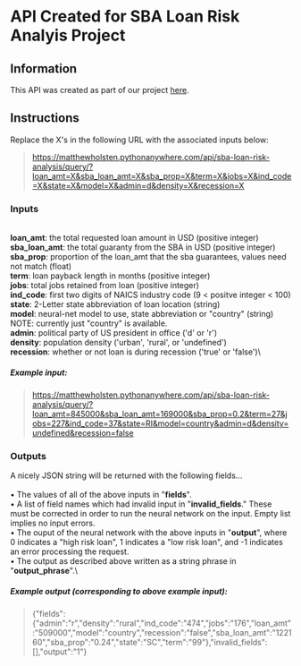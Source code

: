 # API Created for SBA Loan Risk Analyis Project

## Information
This API was created as part of our project [here](https://github.com/MatthewHolsten/sba-loan-risk-analysis).

## Instructions

Replace the X's in the following URL with the associated inputs below:
>https://matthewholsten.pythonanywhere.com/api/sba-loan-risk-analysis/query/?loan_amt=X&sba_loan_amt=X&sba_prop=X&term=X&jobs=X&ind_code=X&state=X&model=X&admin=d&density=X&recession=X


### Inputs
\
**loan_amt**:       the total requested loan amount in USD (positive integer)\
**sba_loan_amt**:   the total guaranty from the SBA in USD (positive integer)\
**sba_prop**:       proportion of the loan_amt that the sba guarantees, values need not match (float)\
**term**:           loan payback length in months (positive integer)\
**jobs**:           total jobs retained from loan (positive integer)\
**ind_code**:       first two digits of NAICS industry code (9 < positve integer < 100)\
**state**:          2-Letter state abbreviation of loan location (string)\
**model**:          neural-net model to use, state abbreviation or "country" (string) NOTE: currently just "country" is available.\
**admin**:          political party of US president in office ('d' or 'r')\
**density**:        population density ('urban', 'rural', or 'undefined')\
**recession**:      whether or not loan is during recession ('true' or 'false')\

##### Example input: 
> https://matthewholsten.pythonanywhere.com/api/sba-loan-risk-analysis/query/?loan_amt=845000&sba_loan_amt=169000&sba_prop=0.2&term=27&jobs=227&ind_code=37&state=RI&model=country&admin=d&density=undefined&recession=false

### Outputs
A nicely JSON string will be returned with the following fields...\
\
• The values of all of the above inputs in "**fields**".\
• A list of field names which had invalid input in "**invalid_fields**." These must be
    corrected in order to run the neural network on the input. Empty list implies no input errors.\
• The ouput of the neural network with the above inputs in "**output**", where 0 indicates
    a "high risk loan", 1 indicates a "low risk loan", and -1 indicates an error processing
    the request.\
• The output as described above written as a string phrase in "**output_phrase**".\

##### Example output (corresponding to above example input):
> {"fields":{"admin":"r","density":"rural","ind_code":"474","jobs":"176","loan_amt":"509000","model":"country","recession":"false","sba_loan_amt":"122160","sba_prop":"0.24","state":"SC","term":"99"},"invalid_fields":[],"output":"1"}
